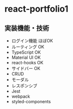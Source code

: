# react-portfolio1

## 実装機能・技術
- ログイン機能 ほぼOK
- ルーティング OK
- TypeScript OK
- Material UI OK
- react-hooks OK
- サイドバー OK
- CRUD
- モーダル
- レスポンシブ
- Jest
- webpack
- styled-components
